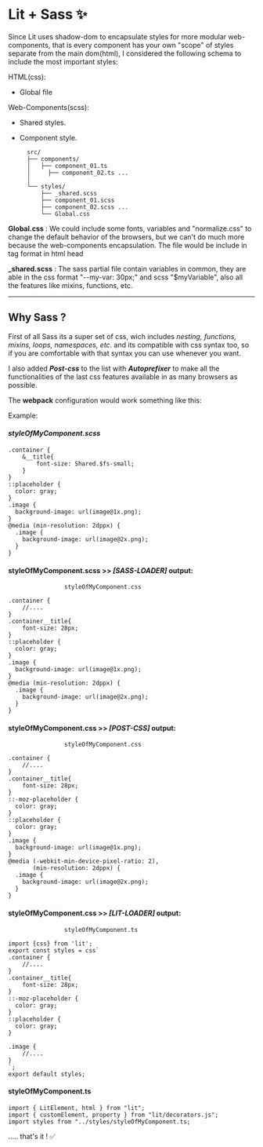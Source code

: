 # Lit + Sass ✨

Since Lit uses shadow-dom to encapsulate styles for more modular web-components, that is every component has your own "scope" of styles separate from the main dom(html), 
I considered the following schema to include the most important styles:

HTML(css): 
* Global file

Web-Components(scss):
* Shared styles.
* Component style.

		src/
		├── components/
		│   ├── component_01.ts
		│	  ├── component_02.ts ...
		│    
		└── styles/
			├── _shared.scss
			├── component_01.scss
			├── component_02.scss ...
			└── Global.css

**Global.css** : We could include some fonts, variables and "normalize.css" to change the default behavior of the browsers, but we can't do much more because the web-components encapsulation.
The file would be include in tag format in html head 

**_shared.scss** : The sass partial file contain variables in common, they are able in the css format "--my-var: 30px;" and scss "$myVariable", also all the features
like mixins, functions, etc.

_________________

## Why Sass ?
First of all Sass its a super set of css, wich includes
_nesting, functions, mixins, loops, namespaces, etc._
and its compatible with css syntax too, so if you are comfortable
with that syntax you can use whenever you want.

I also added **_Post-css_** to the list with **_Autoprefixer_**
to make all the functionalities of the last css features
available in as many browsers as possible. 

The **webpack** configuration would work something like this:

Example:
#### _styleOfMyComponent.scss_

``` 
.container {
	&__title{
		font-size: Shared.$fs-small;
	}
}
::placeholder {
  color: gray;
} 
.image {
  background-image: url(image@1x.png);
}
@media (min-resolution: 2dppx) {
  .image {
    background-image: url(image@2x.png);
  }
}
```
#### styleOfMyComponent.scss >> *[SASS-LOADER]* output:
``` 
				styleOfMyComponent.css

.container {
	//....
}
.container__title{
	font-size: 28px;
}
::placeholder {
  color: gray;
} 
.image {
  background-image: url(image@1x.png);
}
@media (min-resolution: 2dppx) {
  .image {
    background-image: url(image@2x.png);
  }
}
```
#### styleOfMyComponent.css >> *[POST-CSS]* output:
``` 
				styleOfMyComponent.css

.container {
	//....
}
.container__title{
	font-size: 28px;
}
::-moz-placeholder {
  color: gray;
}
::placeholder {
  color: gray;
}
.image {
  background-image: url(image@1x.png);
}
@media (-webkit-min-device-pixel-ratio: 2),
       (min-resolution: 2dppx) {
  .image {
    background-image: url(image@2x.png);
  }
}
```
#### styleOfMyComponent.css >> *[LIT-LOADER]* output:
```
				styleOfMyComponent.ts 

import {css} from 'lit';
export const styles = css`
.container {
	//....
}
.container__title{
	font-size: 28px;
}
::-moz-placeholder {
  color: gray;
}
::placeholder {
  color: gray;
}

.image {
 	//....
}
`;
export default styles;
```
#### styleOfMyComponent.ts 

```
import { LitElement, html } from "lit";
import { customElement, property } from "lit/decorators.js";
import styles from "../styles/styleOfMyComponent.ts;

```
..... that's it ! ✅


